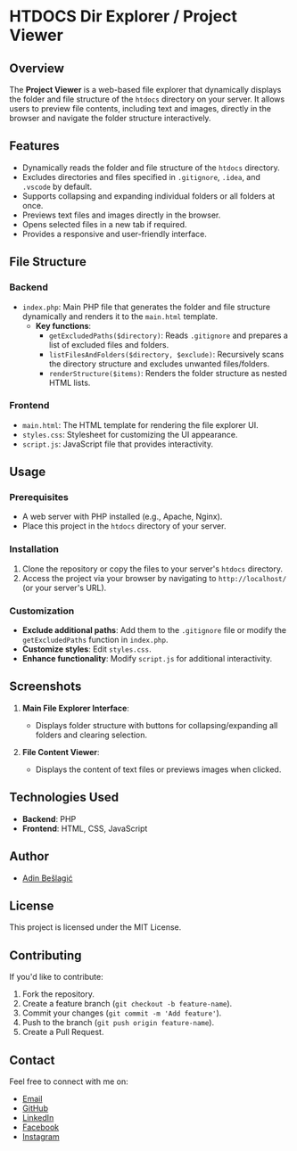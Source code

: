 # HTDOCS Dir Explorer / Project Viewer

## Overview
The **Project Viewer** is a web-based file explorer that dynamically displays the folder and file structure of the `htdocs` directory on your server. It allows users to preview file contents, including text and images, directly in the browser and navigate the folder structure interactively.

## Features
- Dynamically reads the folder and file structure of the `htdocs` directory.
- Excludes directories and files specified in `.gitignore`, `.idea`, and `.vscode` by default.
- Supports collapsing and expanding individual folders or all folders at once.
- Previews text files and images directly in the browser.
- Opens selected files in a new tab if required.
- Provides a responsive and user-friendly interface.

## File Structure
### Backend
- `index.php`: Main PHP file that generates the folder and file structure dynamically and renders it to the `main.html` template.
    - **Key functions**:
        - `getExcludedPaths($directory)`: Reads `.gitignore` and prepares a list of excluded files and folders.
        - `listFilesAndFolders($directory, $exclude)`: Recursively scans the directory structure and excludes unwanted files/folders.
        - `renderStructure($items)`: Renders the folder structure as nested HTML lists.

### Frontend
- `main.html`: The HTML template for rendering the file explorer UI.
- `styles.css`: Stylesheet for customizing the UI appearance.
- `script.js`: JavaScript file that provides interactivity.

## Usage
### Prerequisites
- A web server with PHP installed (e.g., Apache, Nginx).
- Place this project in the `htdocs` directory of your server.

### Installation
1. Clone the repository or copy the files to your server's `htdocs` directory.
2. Access the project via your browser by navigating to `http://localhost/` (or your server's URL).

### Customization
- **Exclude additional paths**: Add them to the `.gitignore` file or modify the `getExcludedPaths` function in `index.php`.
- **Customize styles**: Edit `styles.css`.
- **Enhance functionality**: Modify `script.js` for additional interactivity.

## Screenshots
1. **Main File Explorer Interface**:
    - Displays folder structure with buttons for collapsing/expanding all folders and clearing selection.

2. **File Content Viewer**:
    - Displays the content of text files or previews images when clicked.

## Technologies Used
- **Backend**: PHP
- **Frontend**: HTML, CSS, JavaScript

## Author
- [Adin Bešlagić](https://github.com/beslagicadin)

## License
This project is licensed under the MIT License.

## Contributing
If you'd like to contribute:
1. Fork the repository.
2. Create a feature branch (`git checkout -b feature-name`).
3. Commit your changes (`git commit -m 'Add feature'`).
4. Push to the branch (`git push origin feature-name`).
5. Create a Pull Request.

## Contact
Feel free to connect with me on:
- [Email](mailto:beslagicadin@gmail.com)
- [GitHub](https://github.com/beslagicadin/)
- [LinkedIn](https://www.linkedin.com/in/beslagicadin/)
- [Facebook](https://www.facebook.com/beslagicadin/)
- [Instagram](https://www.instagram.com/beslagicadin/)

